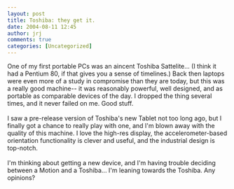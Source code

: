 ```yaml
---
layout: post
title: Toshiba: they get it.
date: 2004-08-11 12:45
author: jrj
comments: true
categories: [Uncategorized]
---
```

One of my first portable PCs was an aincent Toshiba Sattelite... (I think it had a Pentium 80, if that gives you a sense of timelines.) Back then laptops were even more of a study in compromise than they are today, but this was a really good machine-- it was reasonably powerful, well designed, and as portable as comparable devices of the day. I dropped the thing several times, and it never failed on me. Good stuff.<br /><br />I saw a pre-release version of Toshiba's new Tablet not too long ago, but I finally got a chance to really play with one, and I'm blown away with the quality of this machine. I love the high-res display, the accelerometer-based orientation functionality is clever and useful, and the industrial design is top-notch.<br /><br />I'm thinking about getting a new device, and I'm having trouble deciding between a Motion and a Toshiba... I'm leaning towards the Toshiba. Any opinions?
